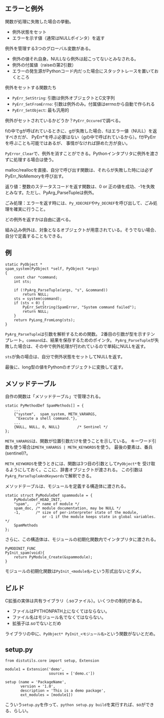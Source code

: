 ## エラーと例外

関数が処理に失敗した場合の挙動。

- 例外状態をセット
- エラーを示す値（通常はNULLポインタ）を返す

例外を管理する3つのグローバル変数がある。

- 例外の値それ自身。NULLなら例外は起こってないとみなされる。
- 例外の付属値（raiseの第2引数）
- エラーの発生源がPythonコード内だった場合にスタックトレースを置いておくところ

例外をセットする関数たち

- `PyErr_SetString`: 引数は例外オブジェクトとC文字列
- `PyErr_SetFromErrno`: 引数は例外のみ。付属値はerrnoから自動で作られる
- `PyErr_SetObject`: 最も汎用的

例外がセットされているかどうか？`PyErr_Occured`で調べる。


fの中でgが呼ばれているときに、gが失敗した場合、fはエラー値（NULL）を返すべきだが、
PyErr*を呼ぶ必要はない（gの中で呼ばれているから）。fがPyErrを呼ぶことも可能ではあるが、
事情がなければ辞めた方が良い。

`PyError_Clear`で、例外を消すことができる。Pythonインタプリタに例外を渡さずに処理する場合は使う。

malloc/reallocを直接、自分で呼び出す関数は、それらが失敗した時には必ずPyErr_NoMemoryを呼び出す。

返り値：整数のステータスコードを返す関数は、0 or 正の値を成功、-1を失敗とみなす。ただし、PyArg_ParseTupleは例外。

ごみ処理：エラーを返す時には、`Py_XDECREF`や`Py_DECREF`を呼び出して、ごみ処理を確実に行うこと。

どの例外を返すかは自由に選べる。

組み込み例外は、対象となるオブジェクトが用意されている。そうでない場合、自分で定義することもできる。




## 例

```
static PyObject *
spam_system(PyObject *self, PyObject *args)
{
    const char *command;
    int sts;

    if (!PyArg_ParseTuple(args, "s", &command))
        return NULL;
    sts = system(command);
    if (sts < 0) {
        PyErr_SetString(SpamError, "System command failed");
        return NULL;
    }
    return PyLong_FromLong(sts);
}
```


`PyArg_ParseTuple`は引数を解析するための関数。
2番目の引数が型を示すテンプレート。`command`は、結果を保存するためのポインタ。
`PyArg_ParseTuple`が失敗した場合は、その中で例外処理が行われているので単純にNULLを返す。

`sts`が負の場合は、自分で例外状態をセットしてNULLを返す。

最後に、long型の値をPythonのオブジェクトに変換して返す。


## メソッドテーブル

自作の関数は「メソッドテーブル」で管理される。

```
static PyMethodDef SpamMethods[] = {
    ...
    {"system",  spam_system, METH_VARARGS,
     "Execute a shell command."},
    ...
    {NULL, NULL, 0, NULL}        /* Sentinel */
};
```


`METH_VARARGS`は、関数が位置引数だけを使うことを示している。
キーワード引数も使う場合は`METH_VARARGS | METH_KEYWORDS`を使う。
最後の要素は、番兵(sentinel)?。


`METH_KEYWORDS`を使うときには、関数は3つ目の引数として`PyObject*`を
受け取るようにしておく。ここに、辞書オブジェクトが渡される。
この引数は`PyArg_ParseTupleAndKeywords`で解釈できる。

メソッドテーブルは、モジュールを定義する構造体に渡される。

```
static struct PyModuleDef spammodule = {
    PyModuleDef_HEAD_INIT,
    "spam",   /* name of module */
    spam_doc, /* module documentation, may be NULL */
    -1,       /* size of per-interpreter state of the module,
                 or -1 if the module keeps state in global variables. */
    SpamMethods
};
```

さらに、この構造体は、モジュールの初期化関数内でインタプリタに渡される。

```
PyMODINIT_FUNC
PyInit_spam(void){
    return PyModule_Create(&spammodule);
}
```

モジュールの初期化関数は`PyInit_<module名>`という形式出ないとダメ。

## ビルド

C拡張の実体は共有ライブラリ（.soファイル）。いくつかの制約がある。

- ファイルはPYTHONPATH上になくてはならない。
- ファイル名はモジュール名でなくてはならない。
- 拡張子は.soでないとだめ

ライブラリの中に、`PyObject* PyInit_<モジュール名>`という関数がないとだめ。

## setup.py

```
from distutils.core import setup, Extension

module1 = Extension('demo',
                    sources = ['demo.c'])

setup (name = 'PackageName',
       version = '1.0',
       description = 'This is a demo package',
       ext_modules = [module1])
```
こういう`setup.py`を作って、`python setup.py build`を実行すれば、soができる、らしい。
